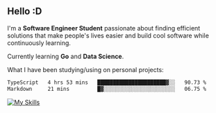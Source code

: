 ## Hello :D

I'm a **Software Engineer Student** passionate about finding efficient solutions that make people's lives easier and build cool software while continuously learning. 

Currently learning **Go** and **Data Science**.

What I have been studying/using on personal projects:
<!--START_SECTION:waka-->

```txt
TypeScript   4 hrs 53 mins   ██████████████████████▓░░   90.73 %
Markdown     21 mins         █▓░░░░░░░░░░░░░░░░░░░░░░░   06.75 %
```

<!--END_SECTION:waka-->

[![My Skills](https://skillicons.dev/icons?i=dotnet,java,go,py,html,css,js,docker,linux)](https://skillicons.dev)
